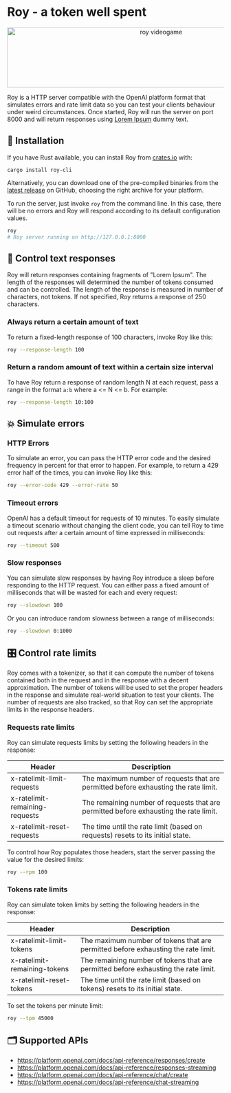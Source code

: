 # Roy - a token well spent

<p align="center">
<img width="700" height="140" alt="roy videogame" src="https://github.com/user-attachments/assets/81801b89-ba5e-4122-82b3-29743aa11147" />
</p>

Roy is a HTTP server compatible with the OpenAI platform format that simulates errors and rate limit data so you can
test your clients behaviour under weird circumstances. Once started, Roy will run the server on port 8000 and will
return responses using [Lorem Ipsum](https://www.lipsum.com/) dummy text.

## 💾 Installation

If you have Rust available, you can install Roy from [crates.io](https://crates.io/crates/roy-cli) with:
```
cargo install roy-cli
```

Alternatively, you can download one of the pre-compiled binaries from the
[latest release](https://github.com/masci/roy/releases) on GitHub, choosing the right archive for your platform.

To run the server, just invoke `roy` from the command line. In this case, there will be no errors and Roy will
respond according to its default configuration values.
```sh
roy
# Roy server running on http://127.0.0.1:8000
```

## 📝 Control text responses

Roy will return responses containing fragments of "Lorem Ipsum". The length of the responses will determined the
number of tokens consumed and can be controlled. The length of the response is measured in number of characters, not
tokens. If not specified, Roy returns a response of 250 characters.

### Always return a certain amount of text

To return a fixed-length response of 100 characters, invoke Roy like this:

```sh
roy --response-length 100
```

### Return a random amount of text within a certain size interval

To have Roy return a response of random length N at each request, pass a range in the format `a:b` where a <= N <= b.
For example:

```sh
roy --response-length 10:100
```

## 💥 Simulate errors

### HTTP Errors

To simulate an error, you can pass the HTTP error code and the desired frequency in percent for that error to happen.
For example, to return a 429 error half of the times, you can invoke Roy like this:

```sh
roy --error-code 429 --error-rate 50
```

### Timeout errors

OpenAI has a default timeout for requests of 10 minutes. To easily simulate a timeout scenario without changing the
client code, you can tell Roy to time out requests after a certain amount of time expressed in milliseconds:

```sh
roy --timeout 500
```

### Slow responses

You can simulate slow responses by having Roy introduce a sleep before responding to the HTTP request. You can either
pass a fixed amount of milliseconds that will be wasted for each and every request:

```sh
roy --slowdown 100
```

Or you can introduce random slowness between a range of milliseconds:

```sh
roy --slowdown 0:1000
```

## 🎛️ Control rate limits

Roy comes with a tokenizer, so that it can compute the number of tokens contained both in the request and in the
response with a decent approximation. The number of tokens will be used to set the proper headers in the response and
simulate real-world situation to test your clients. The number of requests are also tracked, so that Roy can set the
appropriate limits in the response headers.

### Requests rate limits

Roy can simulate requests limits by setting the following headers in the response:

| Header | Description |
| ------ | ----------- |
| x-ratelimit-limit-requests | The maximum number of requests that are permitted before exhausting the rate limit. |
| x-ratelimit-remaining-requests | The remaining number of requests that are permitted before exhausting the rate limit. |
| x-ratelimit-reset-requests | The time until the rate limit (based on requests) resets to its initial state. |

To control how Roy populates those headers, start the server passing the value for the desired limits:

```sh
roy --rpm 100
```

### Tokens rate limits

Roy can simulate token limits by setting the following headers in the response:

| Header | Description |
| ------ | ----------- |
| x-ratelimit-limit-tokens | The maximum number of tokens that are permitted before exhausting the rate limit. |
| x-ratelimit-remaining-tokens | The remaining number of tokens that are permitted before exhausting the rate limit. |
| x-ratelimit-reset-tokens | The time until the rate limit (based on tokens) resets to its initial state. |

To set the tokens per minute limit:

```sh
roy --tpm 45000
```

## 🗂️ Supported APIs

- https://platform.openai.com/docs/api-reference/responses/create
- https://platform.openai.com/docs/api-reference/responses-streaming
- https://platform.openai.com/docs/api-reference/chat/create
- https://platform.openai.com/docs/api-reference/chat-streaming
